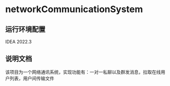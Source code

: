# networkCommunicationSystem
## 运行环境配置
IDEA 2022.3
## 说明文档
该项目为一个网络通讯系统，实现功能有：一对一私聊以及群发消息，拉取在线用户列表，用户间传输文件
